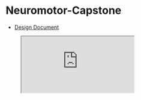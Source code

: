 # Neuromotor-Capstone
- [Design Document](https://docs.google.com/document/d/1aQfm62uMXjq-s0_Dw40wgFqthk4ke4RFigUz_qUagG4)

<figure class='test'>
  <iframe src="https://docs.google.com/document/d/e/2PACX-1vSXVZJl-EindEoDPtZdt32eaVezUexLzgOenfHFY1JRWh6iwhMFK_7cftd8oonKkY1Oeu-Uz5p-0kcZ/pub?embedded=true">
    
  </iframe>
</figure>

